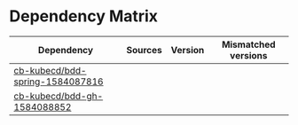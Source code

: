 # Dependency Matrix

Dependency | Sources | Version | Mismatched versions
---------- | ------- | ------- | -------------------
[cb-kubecd/bdd-spring-1584087816](https://github.com/cb-kubecd/bdd-spring-1584087816.git) |  | []() | 
[cb-kubecd/bdd-gh-1584088852](https://github.com/cb-kubecd/bdd-gh-1584088852.git) |  | []() | 
